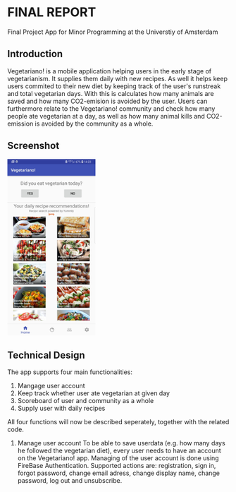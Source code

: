 # FINAL REPORT
Final Project App for Minor Programming at the Universtiy of Amsterdam

## Introduction
Vegetariano! is a mobile application helping users in the early stage of vegetarianism. It supplies them daily with new recipes. As well it helps keep users commited to their new diet by keeping track of the user's runstreak and total vegetarian days. With this is calculates how many animals are saved and how many CO2-emision is avoided by the user. Users can furthermore relate to the Vegetariano! community and check how many people ate vegetarian at a day, as well as how many animal kills and CO2-emission is avoided by the community as a whole.

## Screenshot
<img src='https://github.com/MarritL/MarritLeenstrapset62/blob/master/Screenshots/Home.jpg' width="200" height="400">

## Technical Design
The app supports four main functionalities:
1) Mangage user account
2) Keep track whether user ate vegetarian at given day
3) Scoreboard of user and community as a whole
4) Supply user with daily recipes

All four functions will now be described seperately, together with the related code.

1) Manage user account
To be able to save userdata (e.g. how many days he followed the vegetarian diet), every user needs to have an account on the Vegetariano! app. Managing of the user account is done using FireBase Authentication. Supported actions are: registration, sign in, forgot password, change email adress, change display name, change password, log out and unsubscribe. 


